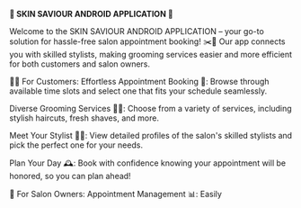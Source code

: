******🌟 SKIN SAVIOUR ANDROID APPLICATION 🌟******

Welcome to the SKIN SAVIOUR ANDROID APPLICATION – your go-to solution for hassle-free salon appointment booking! ✂️💈 Our app connects you with skilled stylists, making grooming services easier and more efficient for both customers and salon owners.

🧑‍🦱 For Customers:
Effortless Appointment Booking 📅: Browse through available time slots and select one that fits your schedule seamlessly.

Diverse Grooming Services 💇‍♂️: Choose from a variety of services, including stylish haircuts, fresh shaves, and more.

Meet Your Stylist 👨‍🎨: View detailed profiles of the salon's skilled stylists and pick the perfect one for your needs.

Plan Your Day 🕰️: Book with confidence knowing your appointment will be honored, so you can plan ahead!

💼 For Salon Owners:
Appointment Management 📊: Easily
